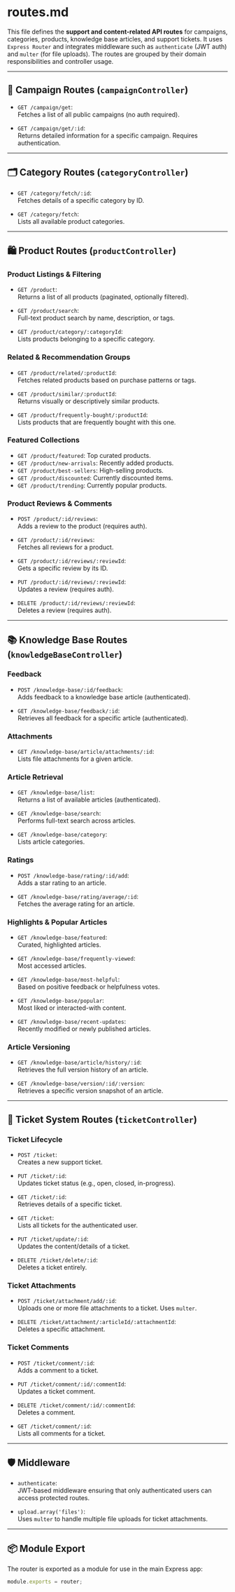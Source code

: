 # routes.md

This file defines the **support and content-related API routes** for campaigns, categories, products, knowledge base articles, and support tickets. It uses `Express Router` and integrates middleware such as `authenticate` (JWT auth) and `multer` (for file uploads). The routes are grouped by their domain responsibilities and controller usage.

---

## 📣 Campaign Routes (`campaignController`)

- `GET /campaign/get`:  
  Fetches a list of all public campaigns (no auth required).

- `GET /campaign/get/:id`:  
  Returns detailed information for a specific campaign. Requires authentication.

---

## 🗂️ Category Routes (`categoryController`)

- `GET /category/fetch/:id`:  
  Fetches details of a specific category by ID.

- `GET /category/fetch`:  
  Lists all available product categories.

---

## 🛍️ Product Routes (`productController`)

### Product Listings & Filtering

- `GET /product`:  
  Returns a list of all products (paginated, optionally filtered).

- `GET /product/search`:  
  Full-text product search by name, description, or tags.

- `GET /product/category/:categoryId`:  
  Lists products belonging to a specific category.

### Related & Recommendation Groups

- `GET /product/related/:productId`:  
  Fetches related products based on purchase patterns or tags.

- `GET /product/similar/:productId`:  
  Returns visually or descriptively similar products.

- `GET /product/frequently-bought/:productId`:  
  Lists products that are frequently bought with this one.

### Featured Collections

- `GET /product/featured`: Top curated products.
- `GET /product/new-arrivals`: Recently added products.
- `GET /product/best-sellers`: High-selling products.
- `GET /product/discounted`: Currently discounted items.
- `GET /product/trending`: Currently popular products.

### Product Reviews & Comments

- `POST /product/:id/reviews`:  
  Adds a review to the product (requires auth).

- `GET /product/:id/reviews`:  
  Fetches all reviews for a product.

- `GET /product/:id/reviews/:reviewId`:  
  Gets a specific review by its ID.

- `PUT /product/:id/reviews/:reviewId`:  
  Updates a review (requires auth).

- `DELETE /product/:id/reviews/:reviewId`:  
  Deletes a review (requires auth).

---

## 📚 Knowledge Base Routes (`knowledgeBaseController`)

### Feedback

- `POST /knowledge-base/:id/feedback`:  
  Adds feedback to a knowledge base article (authenticated).

- `GET /knowledge-base/feedback/:id`:  
  Retrieves all feedback for a specific article (authenticated).

### Attachments

- `GET /knowledge-base/article/attachments/:id`:  
  Lists file attachments for a given article.

### Article Retrieval

- `GET /knowledge-base/list`:  
  Returns a list of available articles (authenticated).

- `GET /knowledge-base/search`:  
  Performs full-text search across articles.

- `GET /knowledge-base/category`:  
  Lists article categories.

### Ratings

- `POST /knowledge-base/rating/:id/add`:  
  Adds a star rating to an article.

- `GET /knowledge-base/rating/average/:id`:  
  Fetches the average rating for an article.

### Highlights & Popular Articles

- `GET /knowledge-base/featured`:  
  Curated, highlighted articles.

- `GET /knowledge-base/frequently-viewed`:  
  Most accessed articles.

- `GET /knowledge-base/most-helpful`:  
  Based on positive feedback or helpfulness votes.

- `GET /knowledge-base/popular`:  
  Most liked or interacted-with content.

- `GET /knowledge-base/recent-updates`:  
  Recently modified or newly published articles.

### Article Versioning

- `GET /knowledge-base/article/history/:id`:  
  Retrieves the full version history of an article.

- `GET /knowledge-base/version/:id/:version`:  
  Retrieves a specific version snapshot of an article.

---

## 🎫 Ticket System Routes (`ticketController`)

### Ticket Lifecycle

- `POST /ticket`:  
  Creates a new support ticket.

- `PUT /ticket/:id`:  
  Updates ticket status (e.g., open, closed, in-progress).

- `GET /ticket/:id`:  
  Retrieves details of a specific ticket.

- `GET /ticket`:  
  Lists all tickets for the authenticated user.

- `PUT /ticket/update/:id`:  
  Updates the content/details of a ticket.

- `DELETE /ticket/delete/:id`:  
  Deletes a ticket entirely.

### Ticket Attachments

- `POST /ticket/attachment/add/:id`:  
  Uploads one or more file attachments to a ticket. Uses `multer`.

- `DELETE /ticket/attachment/:articleId/:attachmentId`:  
  Deletes a specific attachment.

### Ticket Comments

- `POST /ticket/comment/:id`:  
  Adds a comment to a ticket.

- `PUT /ticket/comment/:id/:commentId`:  
  Updates a ticket comment.

- `DELETE /ticket/comment/:id/:commentId`:  
  Deletes a comment.

- `GET /ticket/comment/:id`:  
  Lists all comments for a ticket.

---

## 🛡️ Middleware

- `authenticate`:  
  JWT-based middleware ensuring that only authenticated users can access protected routes.

- `upload.array('files')`:  
  Uses `multer` to handle multiple file uploads for ticket attachments.

---

## 📦 Module Export

The router is exported as a module for use in the main Express app:
```js
module.exports = router;
